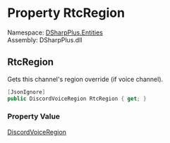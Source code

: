 # Property RtcRegion

Namespace: [DSharpPlus.Entities](DSharpPlus.Entities.md)  
Assembly: DSharpPlus.dll

## <a id="DSharpPlus_Entities_DiscordChannel_RtcRegion"></a>RtcRegion

Gets this channel's region override (if voice channel).

```csharp
[JsonIgnore]
public DiscordVoiceRegion RtcRegion { get; }
```

### Property Value

[DiscordVoiceRegion](DSharpPlus.Entities.DiscordVoiceRegion.md)

